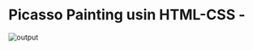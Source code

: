 # Picasso Painting usin HTML-CSS - 

![output](https://user-images.githubusercontent.com/105339279/176088509-d3e90165-f886-4e89-bfc2-a34d7a180962.png)
